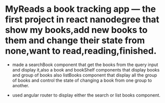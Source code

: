 # MyReads a book tracking app — the first project in react nanodegree that show my books,add new books to them and change their state from none,want to read,reading,finished.

* made a searchBook component that get the books from the query input and display it,also a book and bookShelf components that display books and group of books also listBooks component that display all the group of books and control the state of changing a book from one group to another.

* used angular router to display either the search or list books component.

